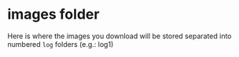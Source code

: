 # images folder
Here is where the images you download will be stored separated into numbered `log` folders (e.g.: log1)
